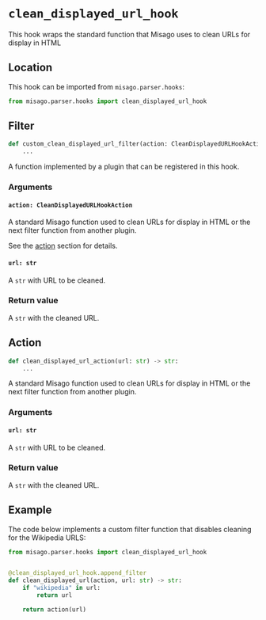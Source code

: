 # `clean_displayed_url_hook`

This hook wraps the standard function that Misago uses to clean URLs for display in HTML


## Location

This hook can be imported from `misago.parser.hooks`:

```python
from misago.parser.hooks import clean_displayed_url_hook
```


## Filter

```python
def custom_clean_displayed_url_filter(action: CleanDisplayedURLHookAction, url: str) -> str:
    ...
```

A function implemented by a plugin that can be registered in this hook.


### Arguments

#### `action: CleanDisplayedURLHookAction`

A standard Misago function used to clean URLs for display in HTML or the next filter function from another plugin.

See the [action](#action) section for details.


#### `url: str`

A `str` with URL to be cleaned.


### Return value

A `str` with the cleaned URL.


## Action

```python
def clean_displayed_url_action(url: str) -> str:
    ...
```

A standard Misago function used to clean URLs for display in HTML or the next filter function from another plugin.


### Arguments

#### `url: str`

A `str` with URL to be cleaned.


### Return value

A `str` with the cleaned URL.


## Example

The code below implements a custom filter function that disables cleaning for the Wikipedia URLS:

```python
from misago.parser.hooks import clean_displayed_url_hook


@clean_displayed_url_hook.append_filter
def clean_displayed_url(action, url: str) -> str:
    if "wikipedia" in url:
        return url

    return action(url)
```